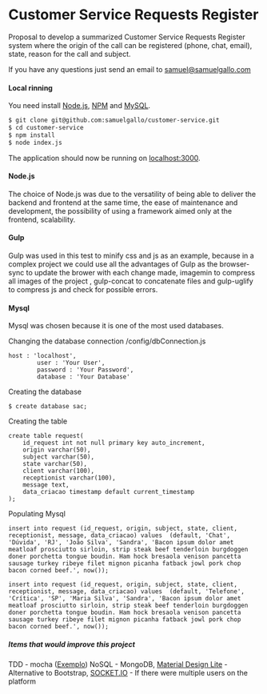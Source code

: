 # Customer Service Requests Register

Proposal to develop a summarized Customer Service Requests Register system where the origin of the call can be registered (phone, chat, email), state, reason for the call and subject.

If you have any questions just send an email to samuel@samuelgallo.com

#### Local rinning

You need install [Node.js](http://nodejs.org/), [NPM](https://www.npmjs.com/get-npm) and [MySQL](https://dev.mysql.com/downloads/mysql/).

```sh
$ git clone git@github.com:samuelgallo/customer-service.git
$ cd customer-service
$ npm install
$ node index.js
```

The application should now be running on [localhost:3000](http://localhost:3000/).

#### Node.js
The choice of Node.js was due to the versatility of being able to deliver the backend and frontend at the same time, the ease of maintenance and development, the possibility of using a framework aimed only at the frontend, scalability.

#### Gulp
Gulp was used in this test to minify css and js as an example, because in a complex project we could use all the advantages of Gulp as the browser-sync to update the brower with each change made, imagemin to compress all images of the project , gulp-concat to concatenate files and gulp-uglify to compress js and check for possible errors.


#### Mysql
Mysql was chosen because it is one of the most used databases.

Changing the database connection
/config/dbConnection.js
```
host : 'localhost',
		user : 'Your User',
		password : 'Your Password',
		database : 'Your Database'
```

Creating the database
```
$ create database sac;
```

Creating the table
```
create table request(
    id_request int not null primary key auto_increment,
    origin varchar(50),
    subject varchar(50),
    state varchar(50),
    client varchar(100),
    receptionist varchar(100),    
    message text,
    data_criacao timestamp default current_timestamp
);
```

Populating Mysql
```
insert into request (id_request, origin, subject, state, client, receptionist, message, data_criacao) values  (default, 'Chat', 'Dúvida', 'RJ', 'João Silva', 'Sandra', 'Bacon ipsum dolor amet meatloaf prosciutto sirloin, strip steak beef tenderloin burgdoggen doner porchetta tongue boudin. Ham hock bresaola venison pancetta sausage turkey ribeye filet mignon picanha fatback jowl pork chop bacon corned beef.', now());
```

```
insert into request (id_request, origin, subject, state, client, receptionist, message, data_criacao) values  (default, 'Telefone', 'Crítica', 'SP', 'Maria Silva', 'Sandra', 'Bacon ipsum dolor amet meatloaf prosciutto sirloin, strip steak beef tenderloin burgdoggen doner porchetta tongue boudin. Ham hock bresaola venison pancetta sausage turkey ribeye filet mignon picanha fatback jowl pork chop bacon corned beef.', now());
```


##### Items that would improve this project
TDD - mocha ([Exemplo](https://semaphoreci.com/community/tutorials/,a-tdd-approach-to-building-a-todo-api-using-node-js-and-mongodb))
NoSQL - MongoDB,
[Material Design Lite](https://getmdl.io/) - Alternative to Bootstrap,
[SOCKET.IO](https://socket.io/) - If there were multiple users on the platform
